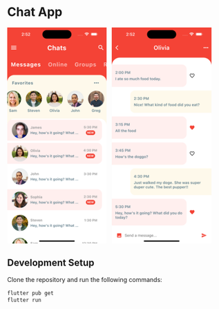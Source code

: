 # Chat App

<img src="assets/screenshots/1.png" height="500em" /> &nbsp; <img src="assets/screenshots/2.png" height="500em" />

## Development Setup

Clone the repository and run the following commands:

```
flutter pub get
flutter run
```
